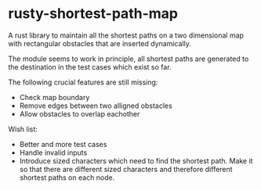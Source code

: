 # rusty-shortest-path-map
A rust library to maintain all the shortest paths on a two dimensional map with rectangular obstacles that are inserted dynamically.



The module seems to work in principle, all shortest paths are generated to the destination in the test cases which exist so far.

The following crucial features are still missing:
 - Check map boundary
 - Remove edges between two alligned obstacles
 - Allow obstacles to overlap eachother

Wish list:
 - Better and more test cases
 - Handle invalid inputs
 - Introduce sized characters which need to find the shortest path. Make it so that there are different sized characters and therefore different shortest paths on each node.
